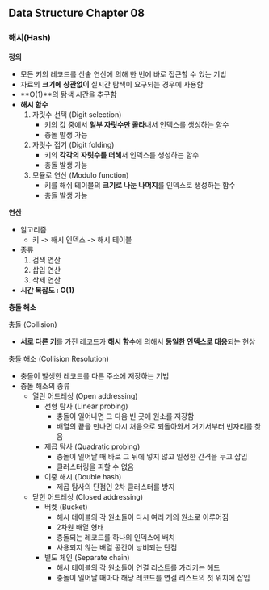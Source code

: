 ## Data Structure Chapter 08

### 해시(Hash)

**정의**

- 모든 키의 레코드를 산술 연산에 의해 한 번에 바로 접근할 수 있는 기법
- 자료의 **크기에 상관없이** 실시간 탐색이 요구되는 경우에 사용함
- **O(1)**의 탐색 시간을 추구함
- **해시 함수**
  1. 자릿수 선택 (Digit selection)
     - 키의 값 중에서 **일부 자릿수만 골라**내서 인덱스를 생성하는 함수
     - 충돌 발생 가능
  2. 자릿수 접기 (Digit folding)
     - 키의 **각각의 자릿수를 더해**서 인덱스를 생성하는 함수
     - 충돌 발생 가능
  3. 모듈로 연산 (Modulo function)
     - 키를 해쉬 테이블의 **크기로 나눈 나머지**를 인덱스로 생성하는 함수
     - 충돌 발생 가능

**연산**

- 알고리즘
  - 키 -> 해시 인덱스 -> 해시 테이블
- 종류
  1. 검색 연산
  2. 삽입 연산
  3. 삭제 연산
- **시간 복잡도 : O(1)**



**충돌 해소**

충돌 (Collision)

- **서로 다른 키**를 가진 레코드가 **해시 함수**에 의해서 **동일한 인덱스로 대응**되는 현상

충돌 해소 (Collision Resolution)

- 충돌이 발생한 레코드를 다른 주소에 저장하는 기법
- 충돌 해소의 종류
  - 열린 어드레싱 (Open addressing)
    - 선형 탐사 (Linear probing)
      - 충돌이 일어나면 그 다음 빈 곳에 원소를 저장함
      - 배열의 끝을 만나면 다시 처음으로 되돌아와서 거기서부터 빈자리를 찾음
    - 제곱 탐사 (Quadratic probing)
      - 충돌이 일어날 때 바로 그 뒤에 넣지 않고 일정한 간격을 두고 삽입
      - 클러스터링을 피할 수 없음
    - 이중 해시 (Double hash)
      - 제곱 탐사의 단점인 2차 클러스터를 방지
  - 닫힌 어드레싱 (Closed addressing)
    - 버켓 (Bucket)
      - 해시 테이블의 각 원소들이 다시 여러 개의 원소로 이루어짐
      - 2차원 배열 형태
      - 충돌되는 레코드를 하나의 인덱스에 배치
      - 사용되지 않는 배열 공간이 낭비되는 단점
    - 별도 체인 (Separate chain)
      - 해시 테이블의 각 원소들이 연결 리스트를 가리키는 헤드
      - 충돌이 일어날 때마다 해당 레코드를 연결 리스트의 첫 위치에 삽입

